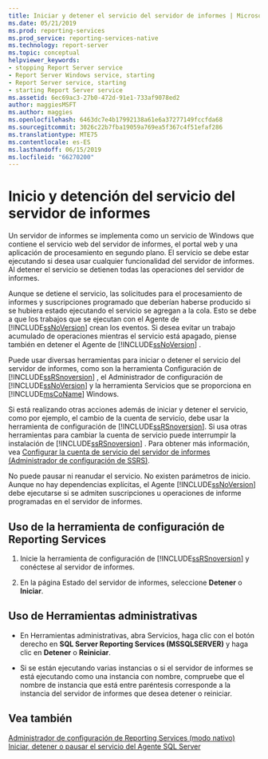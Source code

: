 ```yaml
---
title: Iniciar y detener el servicio del servidor de informes | Microsoft Docs
ms.date: 05/21/2019
ms.prod: reporting-services
ms.prod_service: reporting-services-native
ms.technology: report-server
ms.topic: conceptual
helpviewer_keywords:
- stopping Report Server service
- Report Server Windows service, starting
- Report Server service, starting
- starting Report Server service
ms.assetid: 6ec69ac3-27b0-472d-91e1-733af9078ed2
author: maggiesMSFT
ms.author: maggies
ms.openlocfilehash: 6463dc7e4b17992138a61e6a37277149fccfda68
ms.sourcegitcommit: 3026c22b7fba19059a769ea5f367c4f51efaf286
ms.translationtype: MTE75
ms.contentlocale: es-ES
ms.lasthandoff: 06/15/2019
ms.locfileid: "66270200"
---
```

# <a name="start-and-stop-the-report-server-service"></a>Inicio y detención del servicio del servidor de informes

  Un servidor de informes se implementa como un servicio de Windows que contiene el servicio web del servidor de informes, el portal web y una aplicación de procesamiento en segundo plano. El servicio se debe estar ejecutando si desea usar cualquier funcionalidad del servidor de informes. Al detener el servicio se detienen todas las operaciones del servidor de informes.  
  
 Aunque se detiene el servicio, las solicitudes para el procesamiento de informes y suscripciones programado que deberían haberse producido si se hubiera estado ejecutando el servicio se agregan a la cola. Esto se debe a que los trabajos que se ejecutan con el Agente de [!INCLUDE[ssNoVersion](../../includes/ssnoversion-md.md)] crean los eventos. Si desea evitar un trabajo acumulado de operaciones mientras el servicio está apagado, piense también en detener el Agente de [!INCLUDE[ssNoVersion](../../includes/ssnoversion-md.md)] .  
  
 Puede usar diversas herramientas para iniciar o detener el servicio del servidor de informes, como son la herramienta Configuración de [!INCLUDE[ssRSnoversion](../../includes/ssrsnoversion-md.md)] , el Administrador de configuración de [!INCLUDE[ssNoVersion](../../includes/ssnoversion-md.md)] y la herramienta Servicios que se proporciona en [!INCLUDE[msCoName](../../includes/msconame-md.md)] Windows.  
  
 Si está realizando otras acciones además de iniciar y detener el servicio, como por ejemplo, el cambio de la cuenta de servicio, debe usar la herramienta de configuración de [!INCLUDE[ssRSnoversion](../../includes/ssrsnoversion-md.md)]. Si usa otras herramientas para cambiar la cuenta de servicio puede interrumpir la instalación de [!INCLUDE[ssRSnoversion](../../includes/ssrsnoversion-md.md)] . Para obtener más información, vea [Configurar la cuenta de servicio del servidor de informes &#40;Administrador de configuración de SSRS&#41;](../../reporting-services/install-windows/configure-the-report-server-service-account-ssrs-configuration-manager.md).  
  
 No puede pausar ni reanudar el servicio. No existen parámetros de inicio. Aunque no hay dependencias explícitas, el Agente [!INCLUDE[ssNoVersion](../../includes/ssnoversion-md.md)] debe ejecutarse si se admiten suscripciones u operaciones de informe programadas en el servidor de informes.  
  
## <a name="use-the-reporting-services-configuration-tool"></a>Uso de la herramienta de configuración de Reporting Services  
  
1. Inicie la herramienta de configuración de [!INCLUDE[ssRSnoversion](../../includes/ssrsnoversion-md.md)] y conéctese al servidor de informes.  
  
2. En la página Estado del servidor de informes, seleccione **Detener** o **Iniciar**.  
  
## <a name="use-administrative-tools"></a>Uso de Herramientas administrativas  

- En Herramientas administrativas, abra Servicios, haga clic con el botón derecho en **SQL Server Reporting Services (MSSQLSERVER)** y haga clic en **Detener** o **Reiniciar**.  
  
- Si se están ejecutando varias instancias o si el servidor de informes se está ejecutando como una instancia con nombre, compruebe que el nombre de instancia que está entre paréntesis corresponde a la instancia del servidor de informes que desea detener o reiniciar.  
  
## <a name="see-also"></a>Vea también  
 [Administrador de configuración de Reporting Services &#40;modo nativo&#41;](../../reporting-services/install-windows/reporting-services-configuration-manager-native-mode.md)   
 [Iniciar, detener o pausar el servicio del Agente SQL Server](https://msdn.microsoft.com/library/c95a9759-dd30-4ab6-9ab0-087bb3bfb97c)  
  